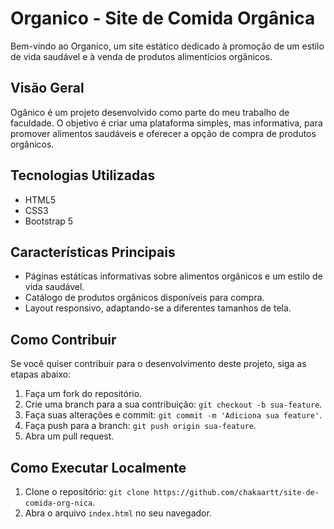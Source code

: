 # Organico - Site de Comida Orgânica

Bem-vindo ao Organico, um site estático dedicado à promoção de um estilo de vida saudável e à venda de produtos alimentícios orgânicos.

## Visão Geral

Ogânico é um projeto desenvolvido como parte do meu trabalho de faculdade. O objetivo é criar uma plataforma simples, mas informativa, para promover alimentos saudáveis e oferecer a opção de compra de produtos orgânicos.

## Tecnologias Utilizadas

- HTML5
- CSS3
- Bootstrap 5

## Características Principais

- Páginas estáticas informativas sobre alimentos orgânicos e um estilo de vida saudável.
- Catálogo de produtos orgânicos disponíveis para compra.
- Layout responsivo, adaptando-se a diferentes tamanhos de tela.

## Como Contribuir

Se você quiser contribuir para o desenvolvimento deste projeto, siga as etapas abaixo:

1. Faça um fork do repositório.
2. Crie uma branch para a sua contribuição: `git checkout -b sua-feature`.
3. Faça suas alterações e commit: `git commit -m 'Adiciona sua feature'`.
4. Faça push para a branch: `git push origin sua-feature`.
5. Abra um pull request.

## Como Executar Localmente

1. Clone o repositório: `git clone https://github.com/chakaartt/site-de-comida-org-nica`.
2. Abra o arquivo `index.html` no seu navegador.

